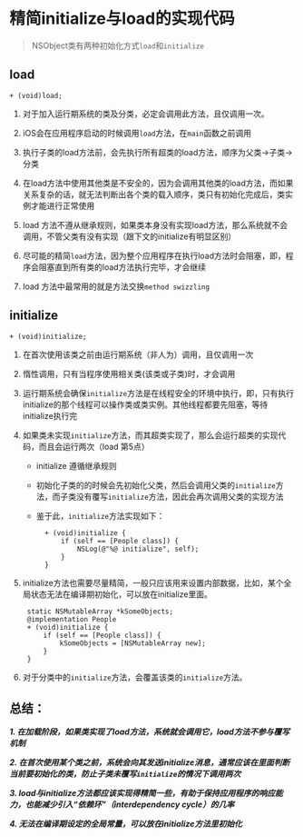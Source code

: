 # 精简initialize与load的实现代码
> NSObject类有两种初始化方式`load`和`initialize`

## load 

```
+ (void)load;
```

1. 对于加入运行期系统的类及分类，必定会调用此方法，且仅调用一次。

2. iOS会在应用程序启动的时候调用`load`方法，在`main`函数之前调用

3. 执行子类的load方法前，会先执行所有超类的load方法，顺序为父类->子类->分类

4. 在load方法中使用其他类是不安全的，因为会调用其他类的load方法，而如果关系复杂的话，就无法判断出各个类的载入顺序，类只有初始化完成后，类实例才能进行正常使用

5. load 方法不遵从继承规则，如果类本身没有实现load方法，那么系统就不会调用，不管父类有没有实现（跟下文的initialize有明显区别）

6. 尽可能的精简`load`方法，因为整个应用程序在执行load方法时会阻塞，即，程序会阻塞直到所有类的load方法执行完毕，才会继续

7. load 方法中最常用的就是方法交换`method swizzling`

## initialize

```
+ (void)initialize;
```

1. 在首次使用该类之前由运行期系统（非人为）调用，且仅调用一次

2. 惰性调用，只有当程序使用相关类(该类或子类)时，才会调用

3. 运行期系统会确保`initialize`方法是在线程安全的环境中执行，即，只有执行initialize的那个线程可以操作类或类实例。其他线程都要先阻塞，等待initialize执行完

4. 如果类未实现`initialize`方法，而其超类实现了，那么会运行超类的实现代码，而且会运行两次（load 第5点）
	* initialize 遵循继承规则

	* 初始化子类的的时候会先初始化父类，然后会调用父类的`initialize`方法，而子类没有覆写`initialize`方法，因此会再次调用父类的实现方法
	* 鉴于此，`initialize`方法实现如下：

			+ (void)initialize {
			    if (self == [People class]) {
			        NSLog(@"%@ initialize", self);
			    }
			}

5. initialize方法也需要尽量精简，一般只应该用来设置内部数据，比如，某个全局状态无法在编译期初始化，可以放在initialize里面。
	
		static NSMutableArray *kSomeObjects;
		@implementation People
		+ (void)initialize {
		    if (self == [People class]) {
		        kSomeObjects = [NSMutableArray new]; 
		    }
		}

6. 对于分类中的`initialize`方法，会覆盖该类的`initialize`方法。

## 总结：

***1. 在加载阶段，如果类实现了load方法，系统就会调用它，load方法不参与覆写机制***

***2. 在首次使用某个类之前，系统会向其发送initialize消息，通常应该在里面判断当前要初始化的类，防止子类未覆写`initialize`的情况下调用两次***

***3. load与initialize方法都应该实现得精简一些，有助于保持应用程序的响应能力，也能减少引入“依赖环”（interdependency cycle）的几率***

***4. 无法在编译期设定的全局常量，可以放在initialize方法里初始化***
		




